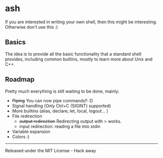 # ash

If you are interested in writing your own shell, then this might be interesting. Otherwise don't use this :)

## Basics
The idea is to provide all the basic functionality that a standard shell provides, including common builtins,
mostly to learn more about Unix and C++.

## Roadmap
Pretty much everything is still waiting to be done, mainly:

* <del>Piping</del> You can now pipe commands!! :D
* Signal handling (Only Ctrl+C (SIGINT) supported)
* More builtins (alias, declare, let, local, logout... )
* File redirection
    * <del>output redirection</del> Redirecting output with > works.
    * input redirection: reading a file into stdin
* Variable expansion
* Colors :)

------
Released under the MIT License - Hack away
